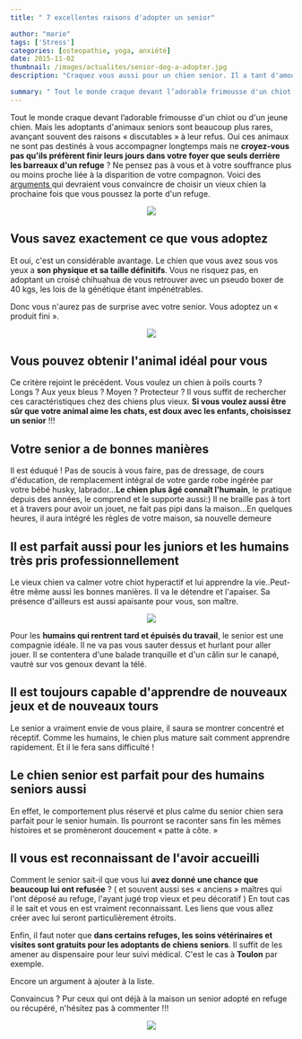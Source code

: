 ```yaml
---
title: " 7 excellentes raisons d'adopter un senior"

author: "marie"
tags: ['Stress']
categories: [osteopathie, yoga, anxiété]
date: 2015-11-02
thumbnail: /images/actualites/senior-dog-a-adopter.jpg
description: "Craquez vous aussi pour un chien senior. Il a tant d'amour à vous donner"

summary: " Tout le monde craque devant l’adorable frimousse d'un chiot ou d'un jeune chien. Mais les adoptants d'animaux seniors sont beaucoup plus rares, avançant souvent des raisons « discutables » à leur refus. Oui ces animaux ne sont pas destinés à vous accompagner longtemps mais ne croyez-vous pas qu'ils préfèrent finir leurs jours dans votre foyer que seuls derrière les barreaux d'un refuge ? Ne pensez pas à vous et à votre souffrance plus ou moins proche liée à la disparition de votre compagnon.. "
---
```

Tout le monde craque devant l’adorable frimousse d'un chiot ou d'un jeune chien. Mais les adoptants d'animaux seniors sont beaucoup plus rares, avançant souvent des raisons « discutables » à leur refus. Oui ces animaux ne sont pas destinés à vous accompagner longtemps mais ne <b>croyez-vous pas qu'ils préfèrent finir leurs jours dans votre foyer que seuls derrière les barreaux d'un refuge</b> ? Ne pensez pas à vous et à votre souffrance plus ou moins proche liée à la disparition de votre compagnon.
Voici des <a href="http:www.hngn.com/articles/145913/20151101/adopt-senior-pet-during-november-love-age-limit-pictures-adoptables.htm/" target="_blank"> arguments </a> qui devraient vous convaincre de choisir un vieux chien la prochaine fois que vous poussez la porte d'un refuge.

<p align="center"><img src= "/images/actualites/chien-age-1.gif"></p>

## Vous savez exactement ce que vous adoptez  ##
Et oui, c'est un considérable avantage. Le chien que vous avez sous vos yeux a <b>son physique et sa taille définitifs</b>. Vous ne risquez pas, en adoptant un croisé chihuahua de vous retrouver avec un pseudo boxer de 40 kgs, les lois de la génétique étant impénétrables.

Donc vous n'aurez pas de surprise avec votre senior. Vous adoptez un «  produit fini ».

<p align="center"><img src= "/images/actualites/croisement-chien.jpg"></p>

## Vous pouvez obtenir l'animal idéal pour vous ##
Ce critère rejoint le précédent. Vous voulez un chien à poils courts ? Longs ? Aux yeux bleus ? Moyen ? Protecteur ? Il vous suffit de rechercher ces caractéristiques chez des chiens plus vieux. <b>Si vous voulez aussi être sûr que votre animal aime les chats, est doux avec les enfants, choisissez un senior</b> !!!

## Votre senior a de bonnes manières ##
Il est éduqué ! Pas de soucis à vous faire, pas de dressage, de cours d'éducation, de remplacement intégral de votre garde robe ingérée par votre bébé husky, labrador...<b>Le chien plus âgé connaît l'humain</b>, le pratique depuis des années, le comprend et le supporte aussi:) Il ne braille pas à tort et à travers pour avoir un jouet, ne fait pas pipi dans la maison...En quelques heures, il aura intégré les règles de votre maison, sa nouvelle demeure 



## Il est parfait aussi pour les juniors et les humains très pris professionnellement ##

Le vieux chien va calmer votre chiot hyperactif et lui apprendre la vie..Peut-être même aussi les bonnes manières. Il va le détendre et l'apaiser. Sa présence d'ailleurs est aussi apaisante pour vous, son maître.

<p align="center"><img src= "/images/actualites/educationchiensenior-chiot.jpg"></p>

Pour les <b>humains qui rentrent tard et épuisés du travail</b>, le senior est une compagnie idéale. Il ne va pas vous sauter dessus et hurlant pour aller jouer. Il se contentera d'une balade tranquille et d'un câlin sur le canapé, vautré sur vos genoux devant la télé.

## Il est toujours capable d'apprendre de nouveaux jeux et de nouveaux tours ##

Le senior a vraiment envie de vous plaire, il saura se montrer concentré et réceptif. Comme les humains, le chien plus mature sait comment apprendre rapidement. Et il le fera sans difficulté !

## Le chien senior est parfait pour des humains seniors aussi ##
En effet, le comportement plus réservé et plus calme du senior chien sera parfait pour le senior humain. Ils pourront se raconter sans fin les mêmes histoires et se promèneront doucement « patte à côte. »

## Il vous est reconnaissant de l'avoir accueilli ##
Comment le senior sait-il que vous lui <b>avez donné une chance que beaucoup lui ont refusée</b> ? ( et souvent aussi ses « anciens » maîtres qui l'ont déposé au refuge, l'ayant jugé trop vieux et peu décoratif )
En tout cas il le sait et vous en est vraiment reconnaissant. Les liens que vous allez créer avec lui seront particulièrement étroits.

Enfin, il faut noter que <b>dans certains refuges, les soins vétérinaires et visites sont gratuits pour les adoptants de chiens seniors</b>. Il suffit de les amener au dispensaire pour leur suivi médical. C'est le cas à <b>Toulon</b> par exemple.

Encore un argument à ajouter à la liste.


Convaincus ? Pur ceux qui ont déjà à la maison un senior adopté en refuge ou récupéré, n'hésitez pas à commenter !!!


<p align="center"><img src= "/images/actualites/lamour-et-la-reconnaissanceseniordog.jpg"></p>